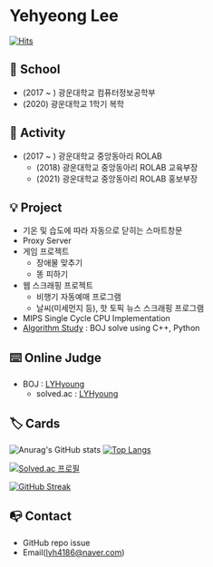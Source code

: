 Yehyeong Lee
=============

[![Hits](https://hits.seeyoufarm.com/api/count/incr/badge.svg?url=https%3A%2F%2Fgithub.com%2FLYHyoung&count_bg=%2379C83D&title_bg=%23555555&icon=&icon_color=%23E7E7E7&title=hits&edge_flat=false)](https://hits.seeyoufarm.com)


🏫 School
----------
+ (2017 ~ ) 광운대학교 컴퓨터정보공학부
+ (2020) 광운대학교 1학기 복학


🧾 Activity
------------
+ (2017 ~ ) 광운대학교 중앙동아리 ROLAB
  + (2018) 광운대학교 중앙동아리 ROLAB 교육부장
  + (2021) 광운대학교 중앙동아리 ROLAB 홍보부장


💡 Project
----------
+ 기온 및 습도에 따라 자동으로 닫히는 스마트창문
+ Proxy Server
+ 게임 프로젝트
  + 장애물 맞추기
  + 똥 피하기
+ 웹 스크래핑 프로젝트
  + 비행기 자동예매 프로그램
  + 날씨(미세먼지 등), 핫 토픽 뉴스 스크래핑 프로그램
+ MIPS Single Cycle CPU Implementation
+ [Algorithm Study](https://github.com/LYHyoung/BaekJoon) : BOJ solve using C++, Python


⌨️ Online Judge
----------------
+ BOJ : [LYHyoung](https://www.acmicpc.net/user/lyh4186)
  + solved.ac : [LYHyoung](https://solved.ac/profile/lyh4186)


🏷️ Cards
---------
![Anurag's GitHub stats](https://github-readme-stats.vercel.app/api?username=LYHyoung&show_icons=true&theme=gruvbox) [![Top Langs](https://github-readme-stats.vercel.app/api/top-langs/?username=LYHyoung&layout=compact)](https://github.com/anuraghazra/github-readme-stats)

[![Solved.ac
프로필](http://mazassumnida.wtf/api/generate_badge?boj=lyh4186)](https://solved.ac/lyh4186)

[![GitHub Streak](https://github-readme-streak-stats.herokuapp.com/?user=LYHyoung&theme=default)](https://git.io/streak-stats)


📭 Contact
-----------
+ GitHub repo issue
+ Email(lyh4186@naver.com)

<!--
**LYHyoung/LYHyoung** is a ✨ _special_ ✨ repository because its `README.md` (this file) appears on your GitHub profile.

Here are some ideas to get you started:

- 🔭 I’m currently working on ...
- 🌱 I’m currently learning ...
- 👯 I’m looking to collaborate on ...
- 🤔 I’m looking for help with ...
- 💬 Ask me about ...
- 📫 How to reach me: ...
- 😄 Pronouns: ...
- ⚡ Fun fact: ...
-->
